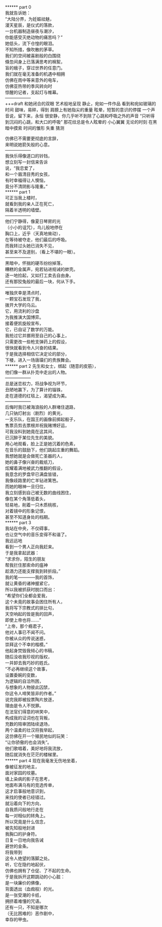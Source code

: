 ****** part 0  
我就告诉她：  
“大陆分界，为妊娠祛魅，  
漫天星辰，是仪式的落款，  
一台机器制造昼夜与潮汐，  
你能感受灭绝动物的痛苦吗？”  
她低头，流下仓惶的眼泪。  
不知所措，像吹散的茅草。  
我们的空间被喜剧般的白围绕  
倏忽间身上已落满思考的棉絮，  
盲的蛾子，穿过世界的任意门。  
我们就在毫无准备的机遇中相拥  
仿佛在雨中等来意外的电车，  
仿佛亚热带的季风转向时  
惊醒的记者，支起灯与帷幕。  
——————  
+++draft 
和她闭合的双眼
艺术般地呈现
静止，宛如一件作品
看到和宛如玻璃的时间
甜味，易碎，得到
肩膀上有她指尖的重量
眩晕，短暂的意识的停摆
一个声音说，留下来，永恒
很安静，你几乎听不到除了心跳和呼吸之外的声音
“只听得到沉闷的心跳，和大口的呼吸”
那花纹总是令人眩晕的
小心翼翼
无论的时刻
在黑暗中摸索
时间的雏形
失重
猜测


仿佛已不需要更彻底的言辞，  
来明说她箭矢般的心意。  
——————  
我快乐得像道口的铃铛，  
想立刻写一封信来告诉  
说，“我恋爱了，  
和一个眉清目秀的女孩，  
有时幸福得让人懊恼，  
竟分不清阴影与隆重。”  
****** part 1   
可正当我上楼时，  
就看到我的亲人正在死亡，  
隔着半透明的墙壁。  
——————  
他们宁静得，像夏日琴房的光  
（小小的诅咒），鸟儿般地停在  
胸口上，近乎（天真地耸动），  
在等待被夺走，他们最后的呼吸。  
而我转过头她已消失不见，  
甚至来不及道别，（看上不堪的一眼）。  
——————  
黑暗中，怀揣的硬币纷纷掉落，  
糟糕的金属声，宛若钻进规诫的蚌壳。  
逐一地捡起，又如打工卖去自由身。  
还有那狡兔般的最后一块，何从下手。  
——————  
唯独庆幸是清点时，  
一颗宝石发现了我，  
拨开大学的乌云。   
它，用流利的沙盘  
为我推演大国博弈。  
接着便凯旋般宣布，  
它，已自证了数学的万能。  
我抢过它并挪用至自己的心事上，  
只需更改一些枪支弹药上的假设，  
很快就看到令人兴奋的结果。  
于是我选择相信它决定论的部分，  
下楼，进入一场唐璜们的贵族舞会。  
****** part 2 
先生和女士，绑起（随意的皮筋），  
他们像一群从扑克中走出的人物。  
——————  
总是迷恋权力，将战争视为环节，    
丑陋地赢下，为了算计的锱铢，  
走在道德的红毯上，渴望成为美。  
——————  
后悔时我已被海浪般的人群堵住退路，  
几只钠灯射出（剧烈）的黄光，  
一支乐队，在国王的画像前掷起骰子，  
售票员剪去票根并祝我赌博好运，  
可我没料到她竟在这其间，  
已沉醉于某位先生的美貌。  
用心地观看，脸上正是她沉着的色素，  
在音乐的鼓励下，他们跳起庄重的舞蹈。  
我想她就是会做死亡圣器的人，  
她的鼻子像兴奋的裁纸刀，  
炫耀着满地被武力推翻的假设，  
我意念的罗盘早已满盘皆错，  
我像歧路里的亡羊钻进篱笆。  
而她的眼神一旦归位，  
我立刻感到自己被无数的曲线困住，  
像在某个角落低着头，  
轻易地，削着一只木质桃核，  
对着镜中的形象记恨，  
甚至不知道身处的档期。  
****** part 3  
我站在中央，不仅碍事，  
也让空气中的音乐变得不和谐了。  
我远远地  
看到一个男人正向我赶来。  
于是我拿起武器：  
“求求你，陌生的朋友  
帮我拦住那索命的瘟神  
趁酒力还能支撑我到转折段。”  
我的笔————我的首饰，  
就让黄昏的诸神握紧它，  
所以我被抓获时脱口而出：  
“希望你们全都会爱我，  
这个未竟的故事会困住所有人，  
我将写下宗教式的排比句，  
天空响起的皆是我的回声，  
即使上帝也将.......”  
“上帝，那个瘾君子，  
他对人事已不闻不问。  
你被从众的传说迷惑，  
崇拜这个不幸的楷模。”  
他起身焚毁我倾心的书稿，  
随后没收我珍视的版权，  
一并卸去我巧妙的姓氏。  
“不必再继续这个故事，  
设置委婉的变数，  
为逻辑的自洽所困，  
与想象的人物彼此囚禁，  
你这令人啼笑皆非的作者。”  
说完我即被投票陶片放逐，  
理由是令人不悦罪。  
在法官们得意的哄笑中，  
构成我的证词也在背叛，  
充数的陪审团陆续退场，  
两个温柔的壮汉将我举起，  
这仿佛在开一个殖民地似的玩笑：  
“让你骄傲的也会消失”。  
他们歌唱着，美好地将我流放，  
随后就消失在茫茫的楼梯里。  
****** part 4 
现在我毫发无伤地坐着，  
像被征发的地主，  
面对家园的坟墓。  
墙上染病的影子在思考，  
地面布满乌有的竞选传单，  
这才启事般地意识到，  
来找的使者已经错过。  
就沿着向下的方向，  
自我质问般地行走在  
每一对相似的转角上。  
所以究竟是什么信念，  
被先知般地封进  
我胸口的护身符。  
日复一日地向我告诫  
避世的金条。  
将我带到  
这令人绝望的落脚之处。  
听，它在隐约地起伏，  
仿佛也拥有了仓促、了不起的生命。  
于是我拆开这颗跳动的小心脏：  
是一块廉价的佛像，  
背面透出（血痂般）的光。  
是一张受潮的卡纸，  
拥挤着难懂的咒语。  
还有一只，不知是哪次  
（无比困难的）恶作剧中，  
幸存的甲虫。  